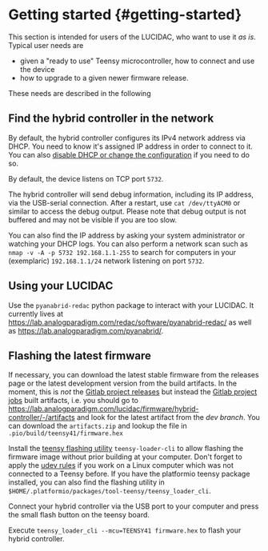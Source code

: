 # Getting started                                              {#getting-started}

This section is intended for users of the LUCIDAC, who want to use it *as is*. Typical user
needs are

* given a "ready to use" Teensy microcontroller, how to connect and use the device
* how to upgrade to a given newer firmware release.

These needs are described in the following

## Find the hybrid controller in the network

By default, the hybrid controller configures its IPv4 network address via DHCP.
You need to know it's assigned IP address in order to connect to it. You can also
[disable DHCP or change the configuration](networking.md) if you need to do so.

By default, the device listens on TCP port `5732`.

The hybrid controller will send debug information, including its IP address,
via the USB-serial connection.
After a restart, use `cat /dev/ttyACM0` or similar to access the debug output.
Please note that debug output is not buffered and may not be visible if you are too slow.

You can also find the IP address by asking your system administrator
or watching your DHCP logs. You can also perform a network scan such as 
`nmap -v -A -p 5732 192.168.1.1-255` to search for computers in your (exemplaric)
`192.168.1.1/24` network listening on port `5732`.

## Using your LUCIDAC

Use the `pyanabrid-redac` python package to interact with your LUCIDAC. It currently lives
at https://lab.analogparadigm.com/redac/software/pyanabrid-redac/
as well as https://lab.analogparadigm.com/pyanabrid/. 

##  Flashing the latest firmware

If necessary, you can download the latest stable firmware from the releases page
or the latest development version from the build artifacts.
In the moment, this is *not* the [Gitlab project releases](https://lab.analogparadigm.com/lucidac/firmware/hybrid-controller/-/releases)
but instead the [Gitlab project jobs](https://lab.analogparadigm.com/lucidac/firmware/hybrid-controller/-/jobs) built
artifacts, i.e. you should go to https://lab.analogparadigm.com/lucidac/firmware/hybrid-controller/-/artifacts
and look for the latest artifact from the *dev branch*. You can download
the `artifacts.zip` and lookup the file in `.pio/build/teensy41/firmware.hex`

Install the [teensy flashing utility](https://www.pjrc.com/teensy/loader_cli.html)
`teensy-loader-cli` to allow flashing the firmware image without prior building at your computer.
Don't forget to apply the [udev rules](https://www.pjrc.com/teensy/00-teensy.rules) if
you work on a Linux computer which was not connected to a Teensy before.
If you have the platformio teensy package installed, you can also find the flashing utility in `$HOME/.platformio/packages/tool-teensy/teensy_loader_cli`.

Connect your hybrid controller via the USB port to your computer
and press the small flash button on the teensy board.

Execute `teensy_loader_cli --mcu=TEENSY41 firmware.hex` to flash your hybrid controller.
